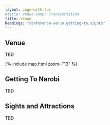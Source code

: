 ```yaml
---
layout: page-with-toc
#title: Venue &amp; Transportation
title: Venue
headings: "conference-venue,getting-to,sights"
---
```


<h2 class='space-bottom1' id='conference-venue'>Venue</h2>

TBD

{% include map.html zoom="13" %}

<h2 class='space-bottom1' id='getting-to'>Getting To Narobi</h2>

TBD

<h2 class='space-bottom1' id='sights'>Sights and Attractions</h2>

TBD

